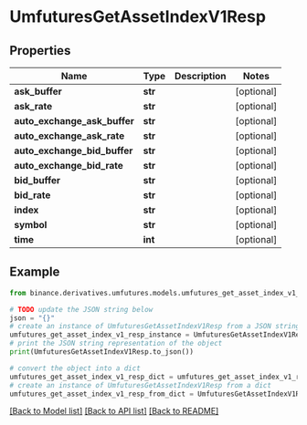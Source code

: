 # UmfuturesGetAssetIndexV1Resp


## Properties

Name | Type | Description | Notes
------------ | ------------- | ------------- | -------------
**ask_buffer** | **str** |  | [optional] 
**ask_rate** | **str** |  | [optional] 
**auto_exchange_ask_buffer** | **str** |  | [optional] 
**auto_exchange_ask_rate** | **str** |  | [optional] 
**auto_exchange_bid_buffer** | **str** |  | [optional] 
**auto_exchange_bid_rate** | **str** |  | [optional] 
**bid_buffer** | **str** |  | [optional] 
**bid_rate** | **str** |  | [optional] 
**index** | **str** |  | [optional] 
**symbol** | **str** |  | [optional] 
**time** | **int** |  | [optional] 

## Example

```python
from binance.derivatives.umfutures.models.umfutures_get_asset_index_v1_resp import UmfuturesGetAssetIndexV1Resp

# TODO update the JSON string below
json = "{}"
# create an instance of UmfuturesGetAssetIndexV1Resp from a JSON string
umfutures_get_asset_index_v1_resp_instance = UmfuturesGetAssetIndexV1Resp.from_json(json)
# print the JSON string representation of the object
print(UmfuturesGetAssetIndexV1Resp.to_json())

# convert the object into a dict
umfutures_get_asset_index_v1_resp_dict = umfutures_get_asset_index_v1_resp_instance.to_dict()
# create an instance of UmfuturesGetAssetIndexV1Resp from a dict
umfutures_get_asset_index_v1_resp_from_dict = UmfuturesGetAssetIndexV1Resp.from_dict(umfutures_get_asset_index_v1_resp_dict)
```
[[Back to Model list]](../README.md#documentation-for-models) [[Back to API list]](../README.md#documentation-for-api-endpoints) [[Back to README]](../README.md)


